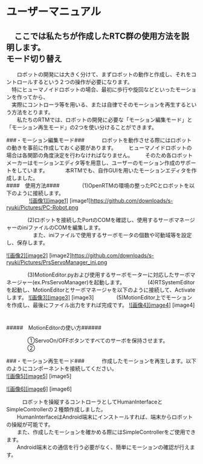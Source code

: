 ユーザーマニュアル
==================
　ここでは私たちが作成したRTC群の使用方法を説明します。
　  
モード切り替え
--------------
　　ロボットの開発には大きく分けて、まずロボットの動作と作成し、それをコントロールするという２つの操作が必要になります。  
　特にヒューマノイドロボットの場合、最初に歩行や旋回などといったモーションを作ってから、  
　実際にコントローラ等を用いる、または自律でそのモーションを再生するという方法をとります。  
　　私たちのRTMでは、ロボットの開発に必要な「モーション編集モード」と「モーション再生モード」の2つを使い分けることができます。  

###・モーション編集モード###
　　　ロボットを動作させる際にはロボットの動きを事前に作成しておく必要があります。
　　ヒューマノイドロボットの場合は各関節の角度決定を行わなければなりません。
　　そのため各ロボットメーカーはモーションエディタ等を用意し、ユーザーのモーション作成のサポートをしています。
　　　本RTMでも、自作GUIを用いたモーションエディタを作成しました。  
####　使用方法####
　　　　(1)OpenRTMの環境の整ったPCとロボットを以下のように接続します。  
　　　　
[![画像1][image1]](https://github.com/downloads/s-ryuki/Pictures/PC-Robot.png)
[image1]https://github.com/downloads/s-ryuki/Pictures/PC-Robot.png

　　　　(2)ロボットを接続したPortのCOMを確認し、使用するサーボマネージャーのiniファイルのCOMを編集します。  
　　　　　また、iniファイルで使用するサーボモータの個数や可動域等を設定し、保存します。  

[![画像2][image2]](https://github.com/downloads/s-ryuki/Pictures/PrsServoManager_ini.png)
[image2]https://github.com/downloads/s-ryuki/Pictures/PrsServoManager_ini.png

　　　　(3)MotionEditor.pyおよび使用するサーボモーターに対応したサーボマネージャー(ex.PrsServoManager)を起動します。
　　　　(4)RTSystemEditorを起動し、MotionEditorとサーボマネージャを以下のように接続して、Activateします。
[![画像3][image3]]()
[image3]
　　　　(5)MotionEditor上でモーションを作成し、最後にファイル出力をすれば完成です。
[![画像4][image4]]()
[image4]
　  
　  
#####　MotionEditorの使い方######


　　　　①ServoOn/OFFボタンですべてのサーボを保持させます。
　　　　②


###・モーション再生モード###
　　　作成したモーションを再生します。以下のようにコンポーネントを接続してください。  
[![画像5][image5]]()
[image5]

[![画像6][image6]]()
[image6]

　　　ロボットを操縦するコントローラとしてHumanInterfaceとSimpleControllerの２種類作成しました。  
　　HumanInterfaceはAndroid端末にインストールすれば、端末からロボットの操縦が可能です。  
　　また、作成したモーションを確かめる際にはSimpleControllerをご使用できます。  
　　Android端末との通信を行う必要がなく、簡単にモーションの確認が行えます。  
　